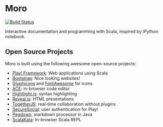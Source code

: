 Moro
====
[![Build Status](https://travis-ci.org/wolfe-pack/moro.svg?branch=master)](https://travis-ci.org/wolfe-pack/moro)

Interactive documentation and programming with Scala, inspired by IPython notebook.


Open Source Projects
---
Moro is built using the following awesome open-source projects:
* [Play! Framework](http://playframework.com): Web applications using Scala
* [Bootstrap](http://getbootstrap.com): Nice looking websites!
* [Glyphicons](http://glyphicons.com/) and [FontAwesome](http://fortawesome.github.io/Font-Awesome/) for icons
* [ACE](http://ace.c9.io/#nav=about): in-browser code editor
* [Hightlight.js](https://highlightjs.org/): syntax highlighting
* [Reveal.js](http://lab.hakim.se/reveal-js/#/): HTML presentations
* [TogetherJS](https://togetherjs.com): real-time collaboration without plugins
* [SecureSocial](http://securesocial.ws/): user authentication for Play!
* [Pegdown](http://pegdown.org): markdown processor in Java
* [ScalaKata](http://scalakata.com): In-browser Scala REPL
